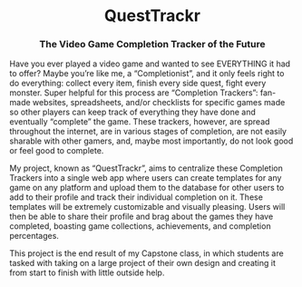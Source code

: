 <h1 align="center">
  QuestTrackr
</h1>
<h3 align="center">
  The Video Game Completion Tracker of the Future
</h3>

Have you ever played a video game and wanted to see EVERYTHING it had to offer? Maybe you’re like me, a “Completionist”, and it only feels right to do everything: collect every item, finish every side quest, fight every monster. Super helpful for this process are “Completion Trackers”: fan-made websites, spreadsheets, and/or checklists for specific games made so other players can keep track of everything they have done and eventually “complete” the game. These trackers, however, are spread throughout the internet, are in various stages of completion, are not easily sharable with other gamers, and, maybe most importantly, do not look good or feel good to complete.  
   
My project, known as “QuestTrackr”, aims to centralize these Completion Trackers into a single web app where users can create templates for any game on any platform and upload them to the database for other users to add to their profile and track their individual completion on it. These templates will be extremely customizable and visually pleasing. Users will then be able to share their profile and brag about the games they have completed, boasting game collections, achievements, and completion percentages.   
   
This project is the end result of my Capstone class, in which students are tasked with taking on a large project of their own design and creating it from start to finish with little outside help.
